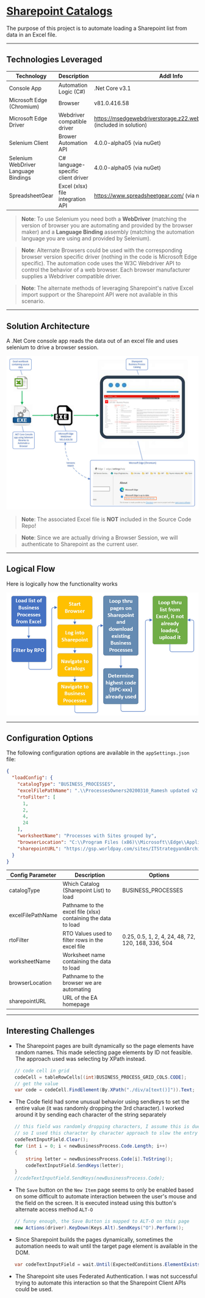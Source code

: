 # [Sharepoint Catalogs](https://github.com/TomBruns/SharepointCatalogs)

The purpose of this project is to automate loading a Sharepoint list from data in an Excel file.

---
## Technologies Leveraged
|Technology | Description | Addl Info |
|---- | ------------ | ------- |
| Console App  | Automation Logic (C#) | .Net Core v3.1 |
| Microsoft Edge (Chromium) | Browser | v81.0.416.58 |
| Microsoft Edge Driver | Webdriver compatible driver | https://msedgewebdriverstorage.z22.web.core.windows.net/ (included in solution) |
| Selenium Client | Brower Automation API | 4.0.0-alpha05 (via nuGet) |
| Selenium WebDriver Language Bindings | C# language-specific client driver | 4.0.0-alpha05 (via nuGet) |
| SpreadsheetGear | Excel (xlsx) file integration API | https://www.spreadsheetgear.com/ (via nuget)

> **Note**: To use Selenium you need both a **WebDriver** (matching the version of browser you are automating and provided by the browser maker) and a **Language Binding** assembly (matching the automation language you are using and provided by Selenium).

> **Note**: Alternate Browsers could be used with the corresponding browser version specific driver (nothing in the code is Microsoft Edge specific).  The automation code uses the W3C Webdriver API to control the behavior of a web browser.  Each browser manufacturer supplies a Webdriver compatible driver.

> **Note**: The alternate methods of leveraging Sharepoint's native Excel import support or the Sharepoint API were not available in this scenario.
---
## Solution Architecture

A .Net Core console app reads the data out of an excel file and uses selenium to drive a browser session.

![CSProj Changes](images/Architecture.jpg?raw=true)

> **Note**: The associated Excel file is **NOT** included in the Source Code Repo!

> **Note**: Since we are actually driving a Browser Session, we will authenticate to Sharepoint as the current user.
---
## Logical Flow

Here is logically how the functionality works

![CSProj Changes](images/Logical_Process.jpg?raw=true)

---
## Configuration Options

The following configuration options are available in the `appSettings.json` file:

```json
{
  "loadConfig": {
    "catalogType": "BUSINESS_PROCESSES",
    "excelFilePathName": ".\\ProcessesOwners20200310_Ramesh updated v2.xlsx",
    "rtoFilter": [
      1,
      2,
      4,
      24
    ],
    "worksheetName": "Processes with Sites grouped by",
    "browserLocation": "C:\\Program Files (x86)\\Microsoft\\Edge\\Application\\msedge.exe",
    "sharepointURL": "https://gsp.worldpay.com/sites/ITStrategyandArchitecture/SitePages/Home.aspx"
  }
}
```

| Config Parameter | Description | Options |
|---- | ------------ | ------- |
| catalogType | Which Catalog (Sharepoint List) to load | BUSINESS_PROCESSES |
| excelFilePathName | Pathname to the excel file (xlsx) containing the data to load | |
| rtoFilter | RTO Values used to filter rows in the excel file | 0.25, 0.5, 1, 2, 4, 24, 48, 72, 120, 168, 336, 504 |
| worksheetName | Worksheet name containing the data to load| |
| browserLocation | Pathname to the browser we are automating | |
| sharepointURL | URL of the EA homepage | |

---
## Interesting Challenges

* The Sharepoint pages are built dynamically so the page elements have random names.  This made selecting page elements by ID not feasible.  The approach used was selecting by XPath instead.

```csharp
   // code cell in grid
   codeCell = tableRowCells[(int)BUSINESS_PROCESS_GRID_COLS.CODE];
   // get the value
   var code = codeCell.FindElement(By.XPath("./div/a[text()]")).Text;
```
* The Code field had some unusual behavior using sendkeys to set the entire value (it was randomly dropping the 3rd character).  I worked around it by sending each character of the string separately
```csharp
   // this field was randomly dropping characters, I assume this is due to something unique about this field
   // so I used this character by character approach to slow the entry down
   codeTextInputField.Clear();
   for (int i = 0; i < newBusinessProcess.Code.Length; i++)
   {
       string letter = newBusinessProcess.Code[i].ToString();
       codeTextInputField.SendKeys(letter);
   }
   //codeTextInputField.SendKeys(newBusinessProcess.Code);
```
* The `Save` button on the `New Item` page seems to only be enabled based on some difficult to automate interaction between the user's mouse and the field on the screen. It is executed instead using this button's alternate access method `ALT-O`

```csharp
   // funny enough, the Save Button is mapped to ALT-O on this page
   new Actions(driver).KeyDown(Keys.Alt).SendKeys("O").Perform();
```

* Since Sharepoint builds the pages dynamically, sometimes the automation needs to wait until the target page element is available in the DOM.

```csharp
   var codeTextInputField = wait.Until(ExpectedConditions.ElementExists(By.XPath("//input[@title='Code Required Field']")));
```

* The Sharepoint site uses Federated Authentication.  I was not successful trying to automate this interaction so that the Sharepoint Client APIs could be used.
